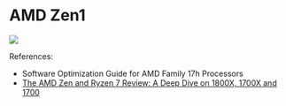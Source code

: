 # AMD Zen1

![](./zen1.svg)

References:

- Software Optimization Guide for AMD Family 17h Processors
- [The AMD Zen and Ryzen 7 Review: A Deep Dive on 1800X, 1700X and 1700](https://www.anandtech.com/show/11170/the-amd-zen-and-ryzen-7-review-a-deep-dive-on-1800x-1700x-and-1700/4)
